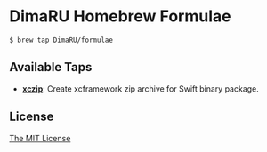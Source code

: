 # DimaRU Homebrew Formulae

```terminal
$ brew tap DimaRU/formulae
```

## Available Taps

- **[xczip](https://github.com/DimaRU/xczip)**:
  Create xcframework zip archive for Swift binary package.

## License

[The MIT License](http://opensource.org/licenses/MIT)

